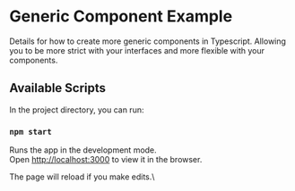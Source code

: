 # Generic Component Example

Details for how to create more generic components in Typescript. Allowing you to be more strict with your interfaces and more flexible with your components.

## Available Scripts

In the project directory, you can run:

### `npm start`

Runs the app in the development mode.\
Open [http://localhost:3000](http://localhost:3000) to view it in the browser.

The page will reload if you make edits.\